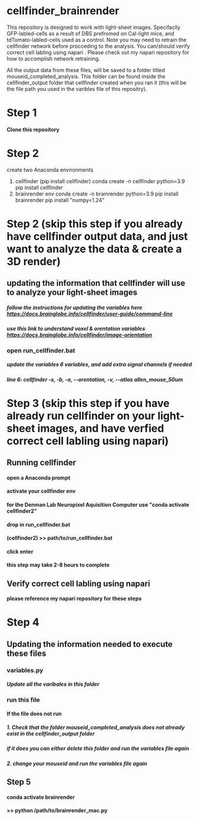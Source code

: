 # cellfinder_brainrender
This repository is designed to work with light-sheet images. 
Specifaclly GFP-labled-cells as a result of DBS prefromed on Cal-light mice, and tdTomato-labled-cells used as a control.
Note you may need to retrain the cellfinder network before procceding to the analysis.
You can/should verify correct cell labling using napari .
Please check out my napari repository for how to accomplish network retraining.

All the output data from these files, will be saved to a folder titled mouseid_completed_analysis. This folder can be found inside the cellfinder_output folder that cellfinder created when you ran it (this will be the file path you used in the varibles file of this repositry).


# Step 1
#### Clone this repository 

# Step 2
create two Anaconda environments 
1. cellfinder (pip install cellfinder)
conda create -n cellfinder python=3.9
pip install cellfinder
2. brainrender env
conda create -n brainrender python=3.9
pip install brainrender
pip install "numpy<1.24"



# Step 2 (skip this step if you already have cellfinder output data, and just want to analyze the data & create a 3D render)
## updating the information that cellfinder will use to analyze your light-sheet images
##### follow the instructions for updating the variables here https://docs.brainglobe.info/cellfinder/user-guide/command-line
##### use this link to understand voxel & orentation variables https://docs.brainglobe.info/cellfinder/image-orientation
### open run_cellfinder.bat
##### update the variables 6 variables, and add extra signal channels if needed
##### line 6: cellfinder -s, -b, -o, --orentation, -v, --atlas allen_mouse_50um


# Step 3 (skip this step if you have already run cellfinder on your light-sheet images, and have verfied correct cell labling using napari)
## Running cellfinder
#### open a Anaconda prompt
#### activate your cellfinder env
#### for the Denman Lab Neuropixel Aquisition Computer use "conda activate cellfinder2"
#### drop in run_cellfinder.bat
#### (cellfinder2) >> path/to/run_cellfinder.bat
#### click enter
#### this step may take 2-8 hours to complete
## Verify correct cell labling using napari 
#### please reference my napari repository for these steps 


# Step 4
## Updating the information needed to execute these files 
### variables.py
##### Update all the varibales in this folder
### run this file
#### If the file does not run 
##### 1. Check that the folder mouseid_completed_analysis does not already exist in the cellfinder_output folder
##### if it does you can either delete this folder and run the variables file again 
##### 2. change your mouseid and run the variables file again


## Step 5
#### conda activate brainrender
#### >> python /path/to/brainrender_mac.py
